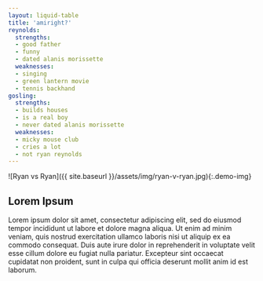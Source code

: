 ```yaml
---
layout: liquid-table
title: 'amiright?'
reynolds:
  strengths:
  - good father
  - funny
  - dated alanis morissette
  weaknesses: 
  - singing
  - green lantern movie
  - tennis backhand 
gosling:
  strengths: 
  - builds houses
  - is a real boy
  - never dated alanis morissette
  weaknesses: 
  - micky mouse club
  - cries a lot
  - not ryan reynolds
---
```


![Ryan vs Ryan]({{ site.baseurl }}/assets/img/ryan-v-ryan.jpg){:.demo-img}

## Lorem Ipsum
Lorem ipsum dolor sit amet, consectetur adipiscing elit, sed do eiusmod tempor incididunt ut labore et dolore magna aliqua. Ut enim ad minim veniam, quis nostrud exercitation ullamco laboris nisi ut aliquip ex ea commodo consequat. Duis aute irure dolor in reprehenderit in voluptate velit esse cillum dolore eu fugiat nulla pariatur. Excepteur sint occaecat cupidatat non proident, sunt in culpa qui officia deserunt mollit anim id est laborum.

<style>
.demo-img {
  max-width: 640px;
  width: 100%;
  height: auto;
  display: block;
  margin: 1.25rem auto;
  border-radius: 10px;
  box-shadow: 0 6px 20px rgba(0,0,0,.19), 0 4px 8px rgba(0,0,0,.20);
}
</style>

